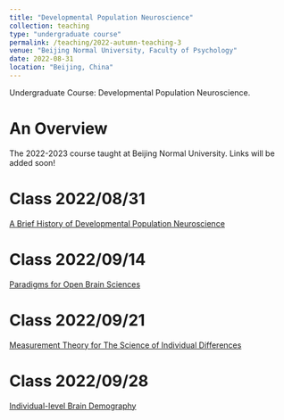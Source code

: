 ```yaml
---
title: "Developmental Population Neuroscience"
collection: teaching
type: "undergraduate course"
permalink: /teaching/2022-autumn-teaching-3
venue: "Beijing Normal University, Faculty of Psychology"
date: 2022-08-31
location: "Beijing, China"
---
```


Undergraduate Course: Developmental Population Neuroscience.

An Overview
======
The 2022-2023 course taught at Beijing Normal University. Links will be added soon!

Class 2022/08/31
======
[A Brief History of Developmental Population Neuroscience](https://github.com/zuoxinian/CDPN/blob/master/courses/DPN01-intro-20220831.pdf)

Class 2022/09/14
======
[Paradigms for Open Brain Sciences](https://github.com/zuoxinian/CDPN/blob/master/courses/DPN02-openbrainsci-20220914.pdf)

Class 2022/09/21
======
[Measurement Theory for The Science of Individual Differences](https://github.com/zuoxinian/CDPN/blob/master/courses/DPN03-theoryindivsci-20220921.pdf)

Class 2022/09/28
======
[Individual-level Brain Demography](https://github.com/zuoxinian/CDPN/blob/master/courses/DPN04-indivdmg-20220928.pdf)

